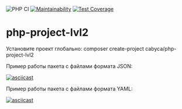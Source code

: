 ![PHP CI](https://github.com/Cabyca/php-project-lvl2/workflows/PHP%20CI/badge.svg)
[![Maintainability](https://api.codeclimate.com/v1/badges/6b20d40ef951e714bf45/maintainability)](https://codeclimate.com/github/Cabyca/php-project-lvl2/maintainability)
[![Test Coverage](https://api.codeclimate.com/v1/badges/6b20d40ef951e714bf45/test_coverage)](https://codeclimate.com/github/Cabyca/php-project-lvl2/test_coverage)

# php-project-lvl2

Установите проект глобально: composer create-project cabyca/php-project-lvl2

Пример работы пакета с файлами формата JSON:

[![asciicast](https://asciinema.org/a/365270.svg)](https://asciinema.org/a/365270)

Пример работы пакета с файлами формата YAML:

[![asciicast](https://asciinema.org/a/368388.svg)](https://asciinema.org/a/368388)
